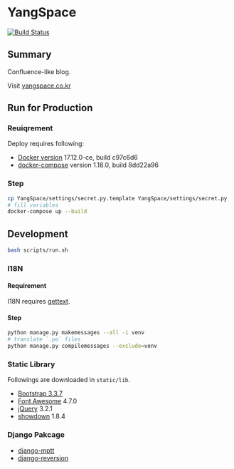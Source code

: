 # YangSpace
[![Build Status](https://travis-ci.org/kingsj0405/YangSpace.svg?branch=master)](https://travis-ci.org/kingsj0405/YangSpace)

## Summary

Confluence-like blog.

Visit [yangspace.co.kr](http://yangspace.co.kr)

## Run for Production

### Reuiqrement

Deploy requires following:
- [Docker version](https://www.docker.com/) 17.12.0-ce, build c97c6d6
- [docker-compose](https://docs.docker.com/compose/) version 1.18.0, build 8dd22a96

### Step

```bash
cp YangSpace/settings/secret.py.template YangSpace/settings/secret.py
# fill variables
docker-compose up --build
```

## Development

```bash
bash scripts/run.sh
```

### I18N

#### Requirement

I18N requires [gettext](https://mlocati.github.io/articles/gettext-iconv-windows.html).

#### Step

```bash
python manage.py makemessages --all -i venv
# translate `.po` files
python manage.py compilemessages --exclude=venv
```

### Static Library

Followings are downloaded in `static/lib`.
- [Bootstrap 3.3.7](https://getbootstrap.com/docs/3.3/)
- [Font Awesome](http://fontawesome.io/) 4.7.0
- [jQuery](https://jquery.com/) 3.2.1
- [showdown](https://github.com/showdownjs/showdown) 1.8.4

### Django Pakcage

- [django-mptt](https://github.com/django-mptt/django-mptt)
- [django-reversion](https://github.com/etianen/django-reversion)
